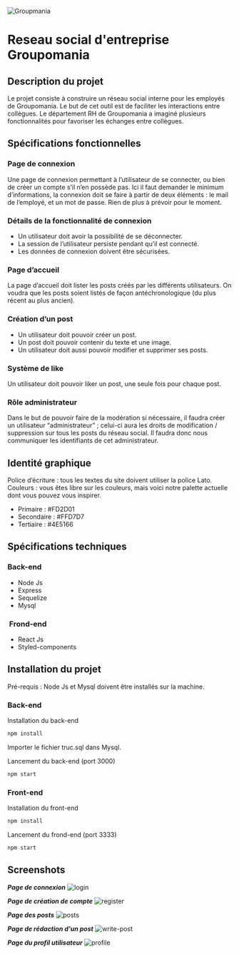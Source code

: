 ![Groupmania](./client-react/src/assets/mono-groupo.svg)

# Reseau social d'entreprise Groupomania

<h2>Description du projet</h2>

Le projet consiste à construire un réseau social interne pour les employés de Groupomania. Le
but de cet outil est de faciliter les interactions entre collègues. Le département RH de
Groupomania a imaginé plusieurs fonctionnalités pour favoriser les échanges entre collègues.

<h2>Spécifications fonctionnelles</h2>

### Page de connexion

Une page de connexion permettant à l’utilisateur de se connecter, ou bien
de créer un compte s’il n’en possède pas. Ici il faut demander le minimum
d’informations, la connexion doit se faire à partir de deux éléments : le mail
de l’employé, et un mot de passe. Rien de plus à prévoir pour le moment.

### Détails de la fonctionnalité de connexion

* Un utilisateur doit avoir la possibilité de se déconnecter.
* La session de l’utilisateur persiste pendant qu’il est connecté.
* Les données de connexion doivent être sécurisées.

### Page d’accueil

La page d’accueil doit lister les posts créés par les différents utilisateurs.
On voudra que les posts soient listés de façon antéchronologique (du plus
récent au plus ancien).

### Création d’un post

* Un utilisateur doit pouvoir créer un post.
* Un post doit pouvoir contenir du texte et une image.
* Un utilisateur doit aussi pouvoir modifier et supprimer ses posts.

### Système de like

Un utilisateur doit pouvoir liker un post, une seule fois pour chaque post.

### Rôle administrateur

Dans le but de pouvoir faire de la modération si nécessaire, il faudra créer
un utilisateur “administrateur” ; celui-ci aura les droits de modification /
suppression sur tous les posts du réseau social. Il faudra donc nous
communiquer les identifiants de cet administrateur.

## Identité graphique

Police d’écriture : tous les textes du site doivent utiliser la police Lato.
Couleurs : vous êtes libre sur les couleurs, mais voici notre palette actuelle
dont vous pouvez vous inspirer.
* Primaire : #FD2D01
* Secondaire : #FFD7D7
* Tertiaire : #4E5166

## Spécifications techniques

### Back-end

* Node Js
* Express
* Sequelize
* Mysql

<h3> Frond-end</h3>

* React Js
* Styled-components

<h2>Installation du projet</h2>

Pré-requis :
Node Js et Mysql doivent être installés sur la machine.

### Back-end

Installation du back-end
```bash
npm install
```
Importer le fichier truc.sql dans Mysql.

Lancement du back-end (port 3000)
```bash
npm start
```

### Front-end

Installation du front-end
```bash
npm install
```

Lancement du frond-end (port 3333)
```bash
npm start
```

<h2>Screenshots</h2>

***Page de connexion***
![login](./client-react/public/readme_assets/login.png)
<br>

***Page de création de compte***
![register](./client-react/public/readme_assets/register.png)
<br>

***Page des posts***
![posts](./client-react/public/readme_assets/posts.png)
<br>

***Page de rédaction d'un post***
![write-post](./client-react/public/readme_assets/write_post.png)
<br>

***Page du profil utilisateur***
![profile](./client-react/public/readme_assets/profile.png)
<br>


